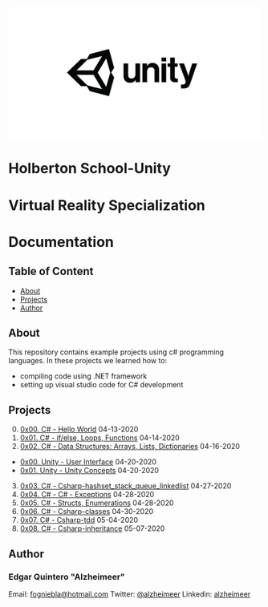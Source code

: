 ![](https://github.com/alzheimeer/holbertonschool-unity/blob/master/unity.jpg)
# Holberton School-Unity 
# Virtual Reality Specialization

# Documentation

## Table of Content
* [About](#about)
* [Projects](#projects)
* [Author](#author)

## About
This repository contains example projects using c# programming languages. In these projects we learned how to:
  - compiling code using .NET framework
  - setting up visual studio code for C# development

## Projects
0. [0x00. C# - Hello World](https://github.com/alzheimeer/holbertonschool-csharp/tree/master/0x00-csharp-hello_world) 04-13-2020
1. [0x01. C# - if/else, Loops, Functions](https://github.com/alzheimeer/holbertonschool-csharp/tree/master/0x01-csharp-ifelse_loops_methods) 04-14-2020
2. [0x02. C# - Data Structures: Arrays, Lists, Dictionaries](https://github.com/alzheimeer/holbertonschool-csharp/tree/master/0x02-csharp-arrays_lists_dictionaries) 04-16-2020
* [0x00. Unity - User Interface](https://github.com/alzheimeer/holbertonschool-unity/tree/master/0x00-unity-user_interface) 04-20-2020
* [0x01. Unity - Unity Concepts](https://github.com/alzheimeer/holbertonschool-unity/tree/master/0x01-unity_concepts) 04-20-2020
3. [0x03. C# - Csharp-hashset_stack_queue_linkedlist](https://github.com/alzheimeer/holbertonschool-csharp/tree/master/0x03-csharp-hashset_stack_queue_linkedlist) 04-27-2020
4. [0x04. C# - C# - Exceptions](https://github.com/alzheimeer/holbertonschool-csharp/tree/master/0x04-csharp-exceptions) 04-28-2020
5. [0x05. C# - Structs, Enumerations](https://github.com/alzheimeer/holbertonschool-csharp/tree/master/0x05-csharp-structs_enums) 04-28-2020 
6. [0x06. C# - Csharp-classes](https://github.com/alzheimeer/holbertonschool-csharp/tree/master/0x06-csharp-classes) 04-30-2020 
7. [0x07. C# - Csharp-tdd](https://github.com/alzheimeer/holbertonschool-csharp/tree/master/0x07-csharp-tdd) 05-04-2020 
8. [0x08. C# - Csharp-inheritance](https://github.com/alzheimeer/holbertonschool-csharp/tree/master/0x08-csharp-inheritance) 05-07-2020 
## Author
### Edgar Quintero "Alzheimeer" 
Email: <fogniebla@hotmail.com> Twitter: [@alzheimeer](https://twitter.com/alzheimeer) Linkedin: [alzheimeer](https://www.linkedin.com/in/alzheimeer)
